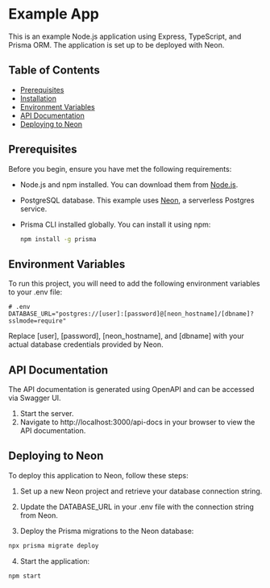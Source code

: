 # Example App

This is an example Node.js application using Express, TypeScript, and Prisma ORM. The application is set up to be deployed with Neon.

## Table of Contents

- [Prerequisites](#prerequisites)
- [Installation](#installation)
- [Environment Variables](#environment-variables)
- [API Documentation](#api-documentation)
- [Deploying to Neon](#deploying-to-neon)

## Prerequisites

Before you begin, ensure you have met the following requirements:

- Node.js and npm installed. You can download them from [Node.js](https://nodejs.org/).
- PostgreSQL database. This example uses [Neon](https://neon.tech/), a serverless Postgres service.
- Prisma CLI installed globally. You can install it using npm:

  ```bash
  npm install -g prisma
  ```

## Environment Variables

To run this project, you will need to add the following environment variables to your .env file:

```plaintext
# .env
DATABASE_URL="postgres://[user]:[password]@[neon_hostname]/[dbname]?sslmode=require"
```

Replace [user], [password], [neon_hostname], and [dbname] with your actual database credentials provided by Neon.

## API Documentation

The API documentation is generated using OpenAPI and can be accessed via Swagger UI.

1. Start the server.
2. Navigate to http://localhost:3000/api-docs in your browser to view the API documentation.

## Deploying to Neon

To deploy this application to Neon, follow these steps:

1. Set up a new Neon project and retrieve your database connection string.

2. Update the DATABASE_URL in your .env file with the connection string from Neon.

3. Deploy the Prisma migrations to the Neon database:

```bash
npx prisma migrate deploy
```

4. Start the application:

```bash
npm start
```

